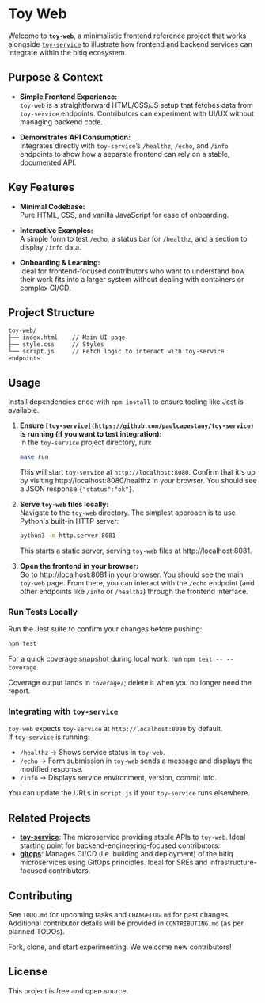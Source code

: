 # Toy Web

Welcome to **`toy-web`**, a minimalistic frontend reference project that works alongside [`toy-service`](https://github.com/paulcapestany/toy-service) to illustrate how frontend and backend services can integrate within the bitiq ecosystem.

## Purpose & Context

- **Simple Frontend Experience:**  
  `toy-web` is a straightforward HTML/CSS/JS setup that fetches data from `toy-service` endpoints. Contributors can experiment with UI/UX without managing backend code.

- **Demonstrates API Consumption:**  
  Integrates directly with `toy-service`’s `/healthz`, `/echo`, and `/info` endpoints to show how a separate frontend can rely on a stable, documented API.

## Key Features

- **Minimal Codebase:**  
  Pure HTML, CSS, and vanilla JavaScript for ease of onboarding.

- **Interactive Examples:**  
  A simple form to test `/echo`, a status bar for `/healthz`, and a section to display `/info` data.

- **Onboarding & Learning:**  
  Ideal for frontend-focused contributors who want to understand how their work fits into a larger system without dealing with containers or complex CI/CD.

## Project Structure

```text
toy-web/
├── index.html    // Main UI page
├── style.css     // Styles
└── script.js     // Fetch logic to interact with toy-service endpoints
```

## Usage

Install dependencies once with `npm install` to ensure tooling like Jest is available.

1. **Ensure `[toy-service](https://github.com/paulcapestany/toy-service)` is running (if you want to test integration):**  
   In the `toy-service` project directory, run:
   ```bash
   make run
   ```
   This will start `toy-service` at `http://localhost:8080`. Confirm that it's up by visiting http://localhost:8080/healthz in your browser. You should see a JSON response `{"status":"ok"}`.

2. **Serve `toy-web` files locally:**  
   Navigate to the `toy-web` directory. The simplest approach is to use Python's built-in HTTP server:
   ```bash
   python3 -m http.server 8081
   ```
   This starts a static server, serving `toy-web` files at http://localhost:8081.

3. **Open the frontend in your browser:**  
   Go to http://localhost:8081 in your browser. You should see the main `toy-web` page. From there, you can interact with the `/echo` endpoint (and other endpoints like `/info` or `/healthz`) through the frontend interface.

### Run Tests Locally

Run the Jest suite to confirm your changes before pushing:

```bash
npm test
```

For a quick coverage snapshot during local work, run `npm test -- --coverage`.

Coverage output lands in `coverage/`; delete it when you no longer need the report.

### Integrating with `toy-service`

`toy-web` expects `toy-service` at `http://localhost:8080` by default.  
If `toy-service` is running:
- `/healthz` → Shows service status in `toy-web`.
- `/echo` → Form submission in `toy-web` sends a message and displays the modified response.
- `/info` → Displays service environment, version, commit info.

You can update the URLs in `script.js` if your `toy-service` runs elsewhere.

## Related Projects

- **[toy-service](https://github.com/paulcapestany/toy-service)**: The microservice providing stable APIs to `toy-web`. Ideal starting point for backend-engineering-focused contributors. 
- **[gitops](https://github.com/paulcapestany/gitops)**: Manages CI/CD (i.e. building and deployment) of the bitiq microservices using GitOps principles. Ideal for SREs and infrastructure-focused contributors.

## Contributing

See `TODO.md` for upcoming tasks and `CHANGELOG.md` for past changes. Additional contributor details will be provided in `CONTRIBUTING.md` (as per planned TODOs).

Fork, clone, and start experimenting. We welcome new contributors!

## License

This project is free and open source.
